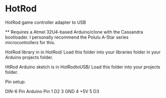 # HotRod
HotRod game controller adapter to USB

** Requires a Atmel 32U4-based Arduino/clone with the Cassandra bootloader.
I personally recommend the Polulu A-Star series microcontrollers for this.

HotRod library in in HotRod/
Load this folder into your libraries folder in your Arduino projects folder.

HtRod Arduino sketch is in HotRodtoUSB/
Load this folder into your projects folder.

Pin setup:


  DIN-6 Pin    Arduino Pin
      1           D2
      3           GND
      4           +5V
      5           D3
